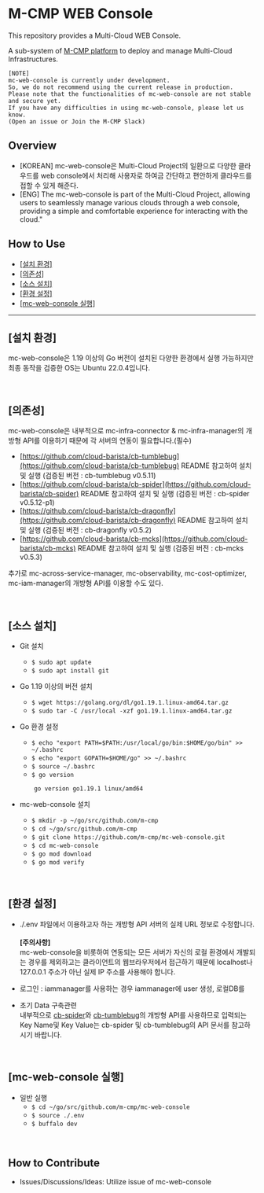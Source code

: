 # M-CMP WEB Console

This repository provides a Multi-Cloud WEB Console.

A sub-system of [M-CMP platform](https://github.com/m-cmp/docs/tree/main) to deploy and manage Multi-Cloud Infrastructures. 

```
[NOTE]
mc-web-console is currently under development.
So, we do not recommend using the current release in production.
Please note that the functionalities of mc-web-console are not stable and secure yet.
If you have any difficulties in using mc-web-console, please let us know.
(Open an issue or Join the M-CMP Slack)
```

## Overview
- [KOREAN] mc-web-console은 Multi-Cloud Project의 일환으로 다양한 클라우드를 web console에서 처리해 사용자로 하여금 간단하고 편안하게 클라우드를 접할 수 있게 해준다.
- [ENG] The mc-web-console is part of the Multi-Cloud Project, allowing users to seamlessly manage various clouds through a web console, providing a simple and comfortable experience for interacting with the cloud."

## How to Use
  - [[설치 환경]](#설치-환경)
  - [[의존성]](#의존성)
  - [[소스 설치]](#소스-설치)
  - [[환경 설정]](#환경-설정)
  - [[mc-web-console 실행]](#mc-web-console-실행)

***
## [설치 환경]
mc-web-console은 1.19 이상의 Go 버전이 설치된 다양한 환경에서 실행 가능하지만 최종 동작을 검증한 OS는 Ubuntu 22.0.4입니다.

<br>

## [의존성]
mc-web-console은 내부적으로 mc-infra-connector & mc-infra-manager의 개방형 API를 이용하기 때문에 각 서버의 연동이 필요합니다.(필수)<br>
- [https://github.com/cloud-barista/cb-tumblebug](https://github.com/cloud-barista/cb-tumblebug) README 참고하여 설치 및 실행 (검증된 버전 : cb-tumblebug v0.5.11)
- [https://github.com/cloud-barista/cb-spider](https://github.com/cloud-barista/cb-spider) README 참고하여 설치 및 실행 (검증된 버전 : cb-spider v0.5.12-p1)
- [https://github.com/cloud-barista/cb-dragonfly](https://github.com/cloud-barista/cb-dragonfly) README 참고하여 설치 및 실행 (검증된 버전 : cb-dragonfly v0.5.2)
- [https://github.com/cloud-barista/cb-mcks](https://github.com/cloud-barista/cb-mcks) README 참고하여 설치 및 실행 (검증된 버전 : cb-mcks v0.5.3)

추가로 mc-across-service-manager, mc-observability, mc-cost-optimizer, mc-iam-manager의 개방형 API를 이용할 수도 있다.

<br>

## [소스 설치]
- Git 설치
  - `$ sudo apt update`
  - `$ sudo apt install git`

- Go 1.19 이상의 버전 설치<br>
  - `$ wget https://golang.org/dl/go1.19.1.linux-amd64.tar.gz`
  - `$ sudo tar -C /usr/local -xzf go1.19.1.linux-amd64.tar.gz`

- Go 환경 설정  
  - `$ echo "export PATH=$PATH:/usr/local/go/bin:$HOME/go/bin" >> ~/.bashrc`
  - `$ echo "export GOPATH=$HOME/go" >> ~/.bashrc`
  - `$ source ~/.bashrc`
  - `$ go version`
  ```
      go version go1.19.1 linux/amd64
  ```

 - mc-web-console 설치
   - `$ mkdir -p ~/go/src/github.com/m-cmp`
   - `$ cd ~/go/src/github.com/m-cmp`
   - `$ git clone https://github.com/m-cmp/mc-web-console.git`
   - `$ cd mc-web-console`
   - `$ go mod download`
   - `$ go mod verify`

<br>

## [환경 설정]
   - ./.env 파일에서 이용하고자 하는 개방형 API 서버의 실제 URL 정보로 수정합니다.<br><br>
     **[주의사항]**<br> mc-web-console을 비롯하여 연동되는 모든 서버가 자신의 로컬 환경에서 개발되는 경우를 제외하고는 클라이언트의 웹브라우저에서 접근하기 때문에 localhost나 127.0.0.1 주소가 아닌 실제 IP 주소를 사용해야 합니다.

   - 로그인 : iammanager를 사용하는 경우 iammanager에 user 생성, 로컬DB를 

   - 초기 Data 구축관련<br>
     내부적으로 [cb-spider](https://github.com/cloud-barista/cb-spider)와 [cb-tumblebug](https://github.com/cloud-barista/cb-tumblebug)의 개방형 API를 사용하므로 입력되는 Key Name및 Key Value는 cb-spider 및 cb-tumblebug의 API 문서를 참고하시기 바랍니다.<br>

<br>

## [mc-web-console 실행]
  - 일반 실행 
    - `$ cd ~/go/src/github.com/m-cmp/mc-web-console`
    - `$ source ./.env`
    - `$ buffalo dev`
  
<br>

## How to Contribute

- Issues/Discussions/Ideas: Utilize issue of mc-web-console
